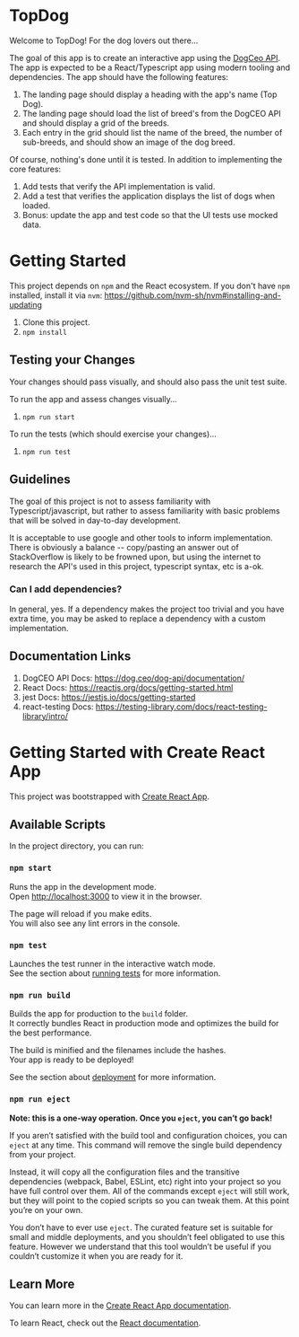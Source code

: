 # TopDog

Welcome to TopDog! For the dog lovers out there...

The goal of this app is to create an interactive app using the [DogCeo API](https://dog.ceo/dog-api/documentation/). The app is expected
to be a React/Typescript app using modern tooling and dependencies. The app should have the following features:

1. The landing page should display a heading with the app's name (Top Dog).
2. The landing page should load the list of breed's from the DogCEO API and should display a grid of the breeds.
3. Each entry in the grid should list the name of the breed, the number of sub-breeds, and should show an image of the dog breed.

Of course, nothing's done until it is tested. In addition to implementing the core features:

1. Add tests that verify the API implementation is valid.
2. Add a test that verifies the application displays the list of dogs when loaded.
2. Bonus: update the app and test code so that the UI tests use mocked data.

# Getting Started

This project depends on `npm` and the React ecosystem. If you don't have `npm` installed, install it via `nvm`: https://github.com/nvm-sh/nvm#installing-and-updating

1. Clone this project.
2. `npm install`

## Testing your Changes

Your changes should pass visually, and should also pass the unit test suite.

To run the app and assess changes visually...

1. `npm run start`

To run the tests (which should exercise your changes)...

1. `npm run test`

## Guidelines

The goal of this project is not to assess familiarity with Typescript/javascript, but rather to assess familiarity with basic problems that will be solved in day-to-day development.

It is acceptable to use google and other tools to inform implementation. There is obviously a balance -- copy/pasting an answer out of StackOverflow is likely to be frowned upon, but using the internet to research the API's used in this project, typescript syntax, etc is a-ok.

### Can I add dependencies?

In general, yes. If a dependency makes the project too trivial and you have extra time, you may be asked to replace a dependency with a custom implementation.

## Documentation Links

1. DogCEO API Docs: https://dog.ceo/dog-api/documentation/
2. React Docs: https://reactjs.org/docs/getting-started.html
3. jest Docs: https://jestjs.io/docs/getting-started
4. react-testing Docs: https://testing-library.com/docs/react-testing-library/intro/

# Getting Started with Create React App

This project was bootstrapped with [Create React App](https://github.com/facebook/create-react-app).

## Available Scripts

In the project directory, you can run:

### `npm start`

Runs the app in the development mode.\
Open [http://localhost:3000](http://localhost:3000) to view it in the browser.

The page will reload if you make edits.\
You will also see any lint errors in the console.

### `npm test`

Launches the test runner in the interactive watch mode.\
See the section about [running tests](https://facebook.github.io/create-react-app/docs/running-tests) for more information.

### `npm run build`

Builds the app for production to the `build` folder.\
It correctly bundles React in production mode and optimizes the build for the best performance.

The build is minified and the filenames include the hashes.\
Your app is ready to be deployed!

See the section about [deployment](https://facebook.github.io/create-react-app/docs/deployment) for more information.

### `npm run eject`

**Note: this is a one-way operation. Once you `eject`, you can’t go back!**

If you aren’t satisfied with the build tool and configuration choices, you can `eject` at any time. This command will remove the single build dependency from your project.

Instead, it will copy all the configuration files and the transitive dependencies (webpack, Babel, ESLint, etc) right into your project so you have full control over them. All of the commands except `eject` will still work, but they will point to the copied scripts so you can tweak them. At this point you’re on your own.

You don’t have to ever use `eject`. The curated feature set is suitable for small and middle deployments, and you shouldn’t feel obligated to use this feature. However we understand that this tool wouldn’t be useful if you couldn’t customize it when you are ready for it.

## Learn More

You can learn more in the [Create React App documentation](https://facebook.github.io/create-react-app/docs/getting-started).

To learn React, check out the [React documentation](https://reactjs.org/).
